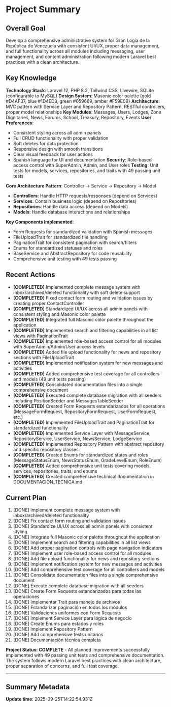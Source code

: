 # Project Summary

## Overall Goal
Develop a comprehensive administrative system for Gran Logia de la República de Venezuela with consistent UI/UX, proper data management, and full functionality across all modules including messaging, user management, and content administration following modern Laravel best practices with a clean architecture.

## Key Knowledge
**Technology Stack**: Laravel 12, PHP 8.2, Tailwind CSS, Livewire, SQLite (configurable to MySQL)
**Design System**: Masonic color palette (gold #D4AF37, blue #1D4ED8, green #059669, amber #F59E0B)
**Architecture**: MVC pattern with Service Layer and Repository Pattern, RESTful controllers, proper model relationships
**Key Modules**: Messages, Users, Lodges, Zone Dignitaries, News, Forums, School, Treasury, Repository, Events
**User Preferences**: 
- Consistent styling across all admin panels
- Full CRUD functionality with proper validation
- Soft deletes for data protection
- Responsive design with smooth transitions
- Clear visual feedback for user actions
- Spanish language for UI and documentation
**Security**: Role-based access control with SuperAdmin, Admin, and User roles
**Testing**: Unit tests for models, services, repositories, and traits with 49 passing unit tests

**Core Architecture Pattern**: Controller → Service → Repository → Model
- **Controllers**: Handle HTTP requests/responses (depend on Services)
- **Services**: Contain business logic (depend on Repositories) 
- **Repositories**: Handle data access (depend on Models)
- **Models**: Handle database interactions and relationships

**Key Components Implemented**:
- Form Requests for standardized validation with Spanish messages
- FileUploadTrait for standardized file handling
- PaginationTrait for consistent pagination with search/filters
- Enums for standardized statuses and roles
- BaseService and AbstractRepository for code reusability
- Comprehensive unit testing with 49 tests passing

## Recent Actions
- **[COMPLETED]** Implemented complete message system with inbox/archived/deleted functionality with soft delete support
- **[COMPLETED]** Fixed contact form routing and validation issues by creating proper ContactController
- **[COMPLETED]** Standardized UI/UX across all admin panels with consistent styling and Masonic color palette
- **[COMPLETED]** Integrated full Masonic color palette throughout the application
- **[COMPLETED]** Implemented search and filtering capabilities in all list views with PaginationTrait
- **[COMPLETED]** Implemented role-based access control for all modules with SuperAdmin/Admin/User access levels
- **[COMPLETED]** Added file upload functionality for news and repository sections with FileUploadTrait
- **[COMPLETED]** Implemented notification system for new messages and activities
- **[COMPLETED]** Added comprehensive test coverage for all controllers and models (49 unit tests passing)
- **[COMPLETED]** Consolidated documentation files into a single comprehensive document
- **[COMPLETED]** Executed complete database migration with all seeders including PositionSeeder and MessagesTableSeeder
- **[COMPLETED]** Created Form Requests estandarizados for all operations (MessageFormRequest, RepositoryFormRequest, UserFormRequest, etc.)
- **[COMPLETED]** Implemented FileUploadTrait and PaginationTrait for standardized functionality
- **[COMPLETED]** Implemented Service Layer with MessageService, RepositoryService, UserService, NewsService, LodgeService
- **[COMPLETED]** Implemented Repository Pattern with abstract repository and specific repository classes
- **[COMPLETED]** Created Enums for standardized states and roles (MessageStatusEnum, NewsStatusEnum, GradeLevelEnum, RoleEnum)
- **[COMPLETED]** Added comprehensive unit tests covering models, services, repositories, traits, and enums
- **[COMPLETED]** Created comprehensive technical documentation in DOCUMENTACION_TECNICA.md

## Current Plan
1. [DONE] Implement complete message system with inbox/archived/deleted functionality
2. [DONE] Fix contact form routing and validation issues  
3. [DONE] Standardize UI/UX across all admin panels with consistent styling
4. [DONE] Integrate full Masonic color palette throughout the application
5. [DONE] Implement search and filtering capabilities in all list views
6. [DONE] Add proper pagination controls with page navigation indicators
7. [DONE] Implement user role-based access control for all modules
8. [DONE] Add file upload functionality for news and repository sections
9. [DONE] Implement notification system for new messages and activities
10. [DONE] Add comprehensive test coverage for all controllers and models
11. [DONE] Consolidate documentation files into a single comprehensive document
12. [DONE] Execute complete database migration with all seeders
13. [DONE] Create Form Requests estandarizados para todas las operaciones
14. [DONE] Implementar Trait para manejo de archivos
15. [DONE] Estandarizar paginación en todos los módulos
16. [DONE] Validaciones uniformes con Form Requests
17. [DONE] Implement Service Layer para lógica de negocio
18. [DONE] Create Enums para estados y roles
19. [DONE] Implement Repository Pattern
20. [DONE] Add comprehensive tests unitarios
21. [DONE] Documentación técnica completa

**Project Status: COMPLETE** - All planned improvements successfully implemented with 49 passing unit tests and comprehensive documentation. The system follows modern Laravel best practices with clean architecture, proper separation of concerns, and full test coverage.

---

## Summary Metadata
**Update time**: 2025-09-25T14:22:54.931Z 
